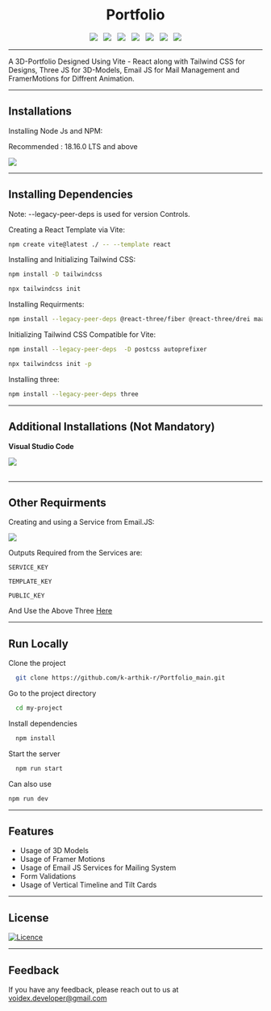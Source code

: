 <h1 align='center'>Portfolio</h1>

<div align='center'>
  <a><img src="https://img.shields.io/badge/vite-%23646CFF.svg?style=for-the-badge&logo=vite&logoColor=white"></a> &nbsp;
  <a><img src="https://img.shields.io/badge/react-%2320232a.svg?style=for-the-badge&logo=react&logoColor=%2361DAFB"></a> &nbsp;
  <a><img src="https://img.shields.io/badge/node.js-6DA55F?style=for-the-badge&logo=node.js&logoColor=white"></a> &nbsp;
  <a><img src="https://img.shields.io/badge/tailwindcss-%2338B2AC.svg?style=for-the-badge&logo=tailwind-css&logoColor=white"></a> &nbsp;
  <a><img src="https://img.shields.io/badge/threejs-black?style=for-the-badge&logo=three.js&logoColor=white"></a> &nbsp;
  <a><img src="https://img.shields.io/badge/Framer Motions-FF5C5C?style=for-the-badge"></a> &nbsp;
  <a><img src="https://img.shields.io/badge/emailjs-FFA500?style=for-the-badge"></a>
</div>

-------------------------------------

A 3D-Portfolio Designed Using Vite - React along with Tailwind CSS for Designs, Three JS for 3D-Models, Email JS for Mail Management and FramerMotions for Diffrent Animation.

-------------------------------------

## Installations

Installing Node Js and NPM:

Recommended : 18.16.0 LTS and above

<a href="https://nodejs.org/en" alt="node js">
        <img src="https://img.shields.io/badge/node.js-6DA55F?style=for-the-badge&logo=node.js&logoColor=white" /></a>
        
-------------------------------------

## Installing Dependencies

Note: --legacy-peer-deps is used for version Controls.


Creating a React Template via Vite:

```bash
npm create vite@latest ./ -- --template react

```

Installing and Initializing Tailwind CSS:
```bash
npm install -D tailwindcss

npx tailwindcss init

```

Installing Requirments:
```bash
npm install --legacy-peer-deps @react-three/fiber @react-three/drei maath react-tilt react-vertical-timeline-component @emailjs/browser framer-motion react-router-dom
```

Initializing Tailwind CSS Compatible for Vite:
```bash
npm install --legacy-peer-deps  -D postcss autoprefixer

npx tailwindcss init -p

```

Installing three:
```bash
npm install --legacy-peer-deps three
```

-------------------------------------

## Additional Installations (Not Mandatory)

**Visual Studio Code**  

<a href="https://code.visualstudio.com/" alt="VS Code">
        <img src="https://img.shields.io/badge/Visual%20Studio%20Code-0078d7.svg?style=for-the-badge&logo=visual-studio-code&logoColor=white" /></a><br>
<br> 

-------------------------------------

## Other Requirments
Creating and using a Service from Email.JS:

<a href="https://www.emailjs.com/" alt="Email.js">
  <img src="https://img.shields.io/badge/emailjs-FFA500?style=for-the-badge"></a>
  
Outputs Required from the Services are:

`SERVICE_KEY`

`TEMPLATE_KEY`

`PUBLIC_KEY`

And Use the Above Three [Here](src/components/Contact.jsx)

-------------------------------------

## Run Locally

Clone the project

```bash
  git clone https://github.com/k-arthik-r/Portfolio_main.git
```

Go to the project directory

```bash
  cd my-project
```

Install dependencies

```bash
  npm install
```

Start the server

```bash
  npm run start
```
Can also use 

 ```bash
 npm run dev
 ```
-------------------------------------

## Features
- Usage of 3D Models
- Usage of Framer Motions
- Usage of Email JS Services for Mailing System
- Form Validations
- Usage of Vertical Timeline and Tilt Cards

-------------------------------------

## License

[![Licence](https://img.shields.io/github/license/Ileriayo/markdown-badges?style=for-the-badge)](./LICENSE)

-------------------------------------

## Feedback
If you have any feedback, please reach out to us at voidex.developer@gmail.com
